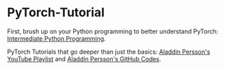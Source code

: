 # PyTorch-Tutorial

First, brush up on your Python programming to better understand PyTorch: [Intermediate Python Programming](https://pythonprogramming.net/introduction-intermediate-python-tutorial/).

PyTorch Tutorials that go deeper than just the basics: [Aladdin Persson's YouTube Playlist](https://www.youtube.com/playlist?list=PLhhyoLH6IjfxeoooqP9rhU3HJIAVAJ3Vz) and [Aladdin Persson's GitHub Codes](https://github.com/aladdinpersson/Machine-Learning-Collection/tree/master/ML/Pytorch).

